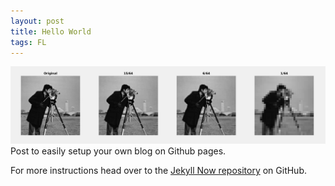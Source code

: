 ```yaml
---
layout: post
title: Hello World
tags: FL
---
```


![Title](https://github.com/dhernandezgit/dhernandezgit.github.io/raw/master/images/test.png "Test")
Post to easily setup your own blog on Github pages.

For more instructions head over to the [Jekyll Now repository](https://github.com/barryclark/jekyll-now) on GitHub.